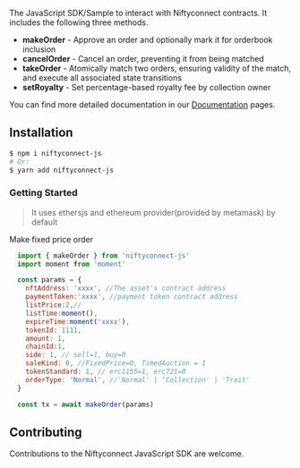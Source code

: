 The JavaScript SDK/Sample to interact
with Niftyconnect contracts. It includes the following three methods.

- **makeOrder** - Approve an order and optionally mark it for orderbook inclusion
- **cancelOrder** - Cancel an order, preventing it from being matched
- **takeOrder** - Atomically match two orders, ensuring validity of the match, and execute all associated state transitions
- **setRoyalty** - Set percentage-based royalty fee by collection owner

You can find more detailed documentation in our
[Documentation](https://github.com/NiftyConnect/document)
pages.

## Installation

```bash
$ npm i niftyconnect-js
# Or:
$ yarn add niftyconnect-js
```

### Getting Started

> It uses ethersjs and ethereum provider(provided by metamask) by default

Make fixed price order

```JavaScript
  import { makeOrder } from 'niftyconnect-js'
  import moment from 'moment'

  const params = {
    nftAddress: 'xxxx', //The asset's contract address
    paymentToken:'xxxx', //payment token contract address
    listPrice:2,//
    listTime:moment(),
    expireTime:moment('xxxx'),
    tokenId: 1111,
    amount: 1,
    chainId:1,
    side: 1, // sell=1, buy=0
    saleKind: 0, //FixedPrice=0, TimedAuction = 1
    tokenStandard: 1, // erc1155=1, erc721=0
    orderType: 'Normal', //'Normal' | 'Collection' | 'Trait'
  }

  const tx = await makeOrder(params)
```

## Contributing

Contributions to the Niftyconnect JavaScript SDK are welcome.

